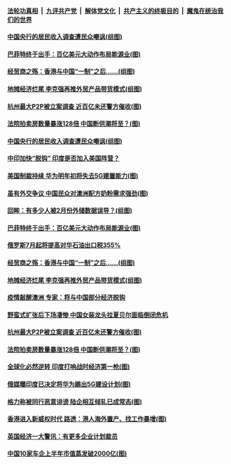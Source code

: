 

####  [法轮功真相](../../../../basic/blob/master/README.md?t=07070302) &nbsp;|&nbsp; [九评共产党](../../../../9ping.md/blob/master/README.md?t=07070302) &nbsp;|&nbsp; [解体党文化](../../../../jtdwh.md/blob/master/README.md?t=07070302)  &nbsp;|&nbsp; [共产主义的终极目的](../../../../gczydzjmd.md/blob/master/README.md?t=07070302) &nbsp;|&nbsp; [魔鬼在统治我们的世界](../../../../mgztzwmdsj.md/blob/master/README.md?t=07070302) 

#### [中国央行的居民收入调查遭民众嘲讽(组图)](../pages/p5/938858.md?t=07070302) 

#### [巴菲特终于出手：百亿美元大动作布局能源业(图)](../pages/p5/938787.md?t=07070302) 

#### [经贸商之殇：香港与中国“一制”之后……(组图)](../pages/p5/938780.md?t=07070302) 

#### [地摊经济烂尾 李克强再推外贸产品带货模式(组图)](../pages/p5/938783.md?t=07070302) 

#### [杭州最大P2P被立案调查 近百亿未还警方催收(图)](../pages/p5/938754.md?t=07070302) 

#### [法院拍卖房数量暴涨128倍 中国断供潮将至？(图)](../pages/p5/938685.md?t=07070302) 

#### [中国央行的居民收入调查遭民众嘲讽(组图)](../pages/p5/938858.md?t=07070302) 

#### [中印加快“脱钩” 印度是否加入美国阵营？](../pages/p5/938851.md?t=07070302) 

#### [美国制裁持续 华为明年初将失去5G建置能力(图)](../pages/p5/938819.md?t=07070302) 

#### [虽有外交争议 中国民众对澳洲配方奶粉需求强劲(图)](../pages/p5/938805.md?t=07070302) 

#### [回眸：有多少人被2月份外储数据误导？(组图)](../pages/p5/938781.md?t=07070302) 

#### [巴菲特终于出手：百亿美元大动作布局能源业(图)](../pages/p5/938787.md?t=07070302) 

#### [俄罗斯7月起将提高对华石油出口税355%](../pages/p5/938786.md?t=07070302) 

#### [经贸商之殇：香港与中国“一制”之后……(组图)](../pages/p5/938780.md?t=07070302) 

#### [地摊经济烂尾 李克强再推外贸产品带货模式(组图)](../pages/p5/938783.md?t=07070302) 

#### [疫情敲醒澳洲 专家：将与中国部分经济脱钩](../pages/p5/938760.md?t=07070302) 

#### [野蛮式扩张后下场凄惨 中国女装龙头拉夏贝尔面临倒闭危机](../pages/p5/938756.md?t=07070302) 

#### [杭州最大P2P被立案调查 近百亿未还警方催收(图)](../pages/p5/938754.md?t=07070302) 

#### [法院拍卖房数量暴涨128倍 中国断供潮将至？(图)](../pages/p5/938685.md?t=07070302) 

#### [全球化必然逆转 印度打响战时经济第一枪(图)](../pages/p5/938684.md?t=07070302) 

#### [俄媒曝印度已决定将华为踢出5G建设计划(图)](../pages/p5/938699.md?t=07070302) 

#### [格力称被同行恶意诽谤 陆企相互倾轧已成常态(图)](../pages/p5/938696.md?t=07070302) 

#### [香港进入新威权时代 路透：港人海外置产、找工作暴增(图)](../pages/p5/938698.md?t=07070302) 

#### [英国经济一大警讯：有更多企业计划裁员](../pages/p5/938676.md?t=07070302) 

#### [中国10家车企上半年市值蒸发破2000亿(图)](../pages/p5/938675.md?t=07070302) 


